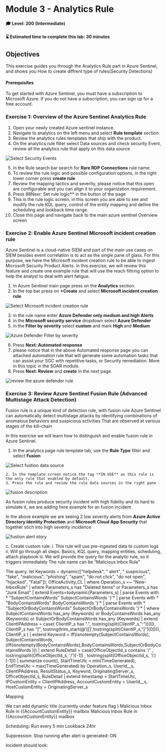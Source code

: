 # Module 3 - Analytics Rule

#### 🎓 Level: 200 (Intermediate)
#### ⌛ Estimated time to complete this lab: 30 minutes

## Objectives

This exercise guides you through the Analytics Rule part in Azure Sentinel, and shows you How to create diffrent type of rules(Security Detections)

#### Prerequisites

To get started with Azure Sentinel, you must have a subscription to Microsoft Azure. If you do not have a subscription, you can sign up for a free account.

### Exercise 1: Overview of the Azure Sentinel Analytics Rule
1. Open your newly created Azure sentinel instance.
2. Navigate to analytics on the left menu and select **Rule template** section
3. Review the analytics rules templates that ship with the product.
4. On the analytics rule filter select Data sources and check security Event, review all the analytics rule that apply on this data source
	
![Select Security Events](../Images/m3-securityEvent01.gif?raw=true)

5. in the Rule search bar search for **Rare RDP Connections** rule name.
6. To review the rule logic and possible configuration options, in the right lower corner press **create rule** 
7. Review the mapping tactics and severity, please notice that this open are configurable and you can align it to your organization requirement.
8. Press 88Nexr: Set rule logic** in the button of the page 
9. This is the rule logic screen, in this screen you are able to see and modify the rule KQL query, control of the entity mapping and define the scheduling and lookback time range.
10. Close this page and navigate back to the main azure sentinel Overview screen 

### Exercise 2: Enable Azure Sentinel Microsoft incident creation rule

Azure Sentinel is a cloud-native SIEM and part of the main use cases on SIEM besides event correlation is to act as the single pane of glass.
For this purpose, we have the Microsoft incident creation rule to be able to ingest Microsoft Security Product Alerts.
in this exercise, we will review this feature and create one example rule that will use the reach filtring option to help the analyst to deal with alert fatigue.

1. In Azure Sentinel main page press on the **Analytics** section.
2. In the top bar press on **+Create** and select **Microsoft incident creation rule**

![Select Microsoft incident creation rule](../Images/m3-microsoft-creation-rule.gif?raw=true)

3. in the rule name enter **Azure Defender only medium and high Alerts** 
4. in the **Microsoft security service** dropdown select **Azure Defender**
5. in the **Filter by severity** select **custom** and mark **High** and **Medium**

![Azure Defender Filter by severity](../Images/m3-microsoft-creation-rule02.gif?raw=true)

6. Press **Next: Automated response**
7. please notice that in the above Automated response page you can attached automation rule that will generate some automation tasks that can assist your SOC with repetitive tasks, or Security remediation. More in this topic in the SOAR module. 
8. Press **Next: Review** and **create** in the next page.

![review the azure defender rule](../Images/m3-microsoft-creation-rule03.gif?raw=true)

### Exercise 3: Review Azure Sentinel Fusion Rule (Advanced Multistage Attack Detection)

Fusion rule is a unique kind of detection rule, with fusion rule 
Azure Sentinel can automatically detect multistage attacks by identifying combinations of anomalous behaviors and suspicious activities That are observed at various stages of the kill-chain

In this exercise we will learn how to distinguish and enable fusion rule  in Azure Sentinel.

1. In the analytics page rule template tab, use the **Rule Type** filter and select **Fusion**

![Select fustion data source](../Images/m3-fusion01.gif?raw=true)

	2. In the template screen notice the tag **IN USE** as this rule is the only rule that enabled by default.
	3. Press the rule and review the rule data sources in the right pane 

![fusion description](../Images/m3-fusion02.gif?raw=true)


As fusion rules produce security incident with high fidelity and its hard to simulate it, we are adding here example for an fusion incident 

In the above example we are seeing 2 low severity alerts from **Azure Active Directory Identity Protection** and **Microsoft Cloud App Security** that together stich into high severity incidence 

![fustion alert story](../Images/m3-fusion03.gif?raw=true)

c.	Create custom rule:
i.	This rule will use pre-ingested data to custom logs
ii.	Will go through all steps. Basics, KQL query, mapping entities, scheduling, attach playbook 
iii.	We will provide the query for the analytic rule, so it triggers immediately
The rule name can be “Malicious Inbox Rule”

The query:
let Keywords = dynamic(["helpdesk", " alert", " suspicious", "fake", "malicious", "phishing", "spam", "do not click", "do not open", "hijacked", "Fatal"]);
OfficeActivity_CL
| where Operation_s =~ "New-InboxRule"
| where Parameters_s has "Deleted Items" or Parameters_s has "Junk Email" 
| extend Events=todynamic(Parameters_s)
| parse Events  with * "SubjectContainsWords" SubjectContainsWords '}'*
| parse Events  with * "BodyContainsWords" BodyContainsWords '}'*
| parse Events  with * "SubjectOrBodyContainsWords" SubjectOrBodyContainsWords '}'*
| where SubjectContainsWords has_any (Keywords)
or BodyContainsWords has_any (Keywords)
or SubjectOrBodyContainsWords has_any (Keywords)
| extend ClientIPAddress = case( ClientIP_s has ".", tostring(split(ClientIP_s,":")[0]), ClientIP_s has "[", tostring(trim_start(@'[[]',tostring(split(ClientIP_s,"]")[0]))), ClientIP_s )
| extend Keyword = iff(isnotempty(SubjectContainsWords), SubjectContainsWords, (iff(isnotempty(BodyContainsWords),BodyContainsWords,SubjectOrBodyContainsWords )))
| extend RuleDetail = case(OfficeObjectId_s contains '/' , tostring(split(OfficeObjectId_s, '/')[-1]) , tostring(split(OfficeObjectId_s, '\\')[-1]))
| summarize count(), StartTimeUtc = min(TimeGenerated), EndTimeUtc = max(TimeGenerated) by  Operation_s, UserId__s, ClientIPAddress, ResultStatus_s, Keyword, OriginatingServer_s, OfficeObjectId_s, RuleDetail
| extend timestamp = StartTimeUtc,  IPCustomEntity = ClientIPAddress, AccountCustomEntity = UserId__s, HostCustomEntity =  OriginatingServer_s

Mapping 

 

We can add dynamic title (currently under feature flag ) Malicious Inbox Rule in  {{AccountCustomEntity}} mailbox
Malicious Inbox Rule in  {{AccountCustomEntity}} mailbox

 
Scheduling:
Run every 5 min
Lookback 24hr

Suppression:
Stop running after alert is generated: ON

Incident should look:
 




